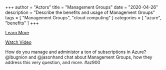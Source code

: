 +++
author = "Actors"
title = "Management Groups"
date = "2020-04-26"
description = "Describe the benefits and usage of Management Groups"
tags = [
    "Management Groups",
    "cloud computing"
]
categories = [
    "azure",
    "benefits"
]
+++

[Learn More](https://www.jhand.dev/31)

[Watch Video](https://twitter.com/i/status/1258411264532901892)

How do you manage and administor a ton of subscriptions in Azure? @lbugnion and @jasonhand chat about Management Groups, how they address this very question, and more. #az900